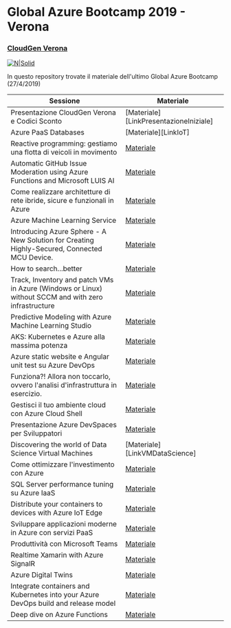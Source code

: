 # Global Azure Bootcamp 2019 - Verona
### [CloudGen Verona](http://cloudgen.it)

[![N|Solid](http://gab2019verona.azurewebsites.net/wp-content/uploads/2019/03/GAB-1.jpeg)](logo)

In questo repository trovate il materiale dell'ultimo Global Azure Bootcamp (27/4/2019)

| Sessione | Materiale |
| ------ | ------ |
| Presentazione CloudGen Verona e Codici Sconto | [Materiale][LinkPresentazioneIniziale] |
| Azure PaaS Databases | [Materiale][LinkIoT] |
| Reactive programming: gestiamo una flotta di veicoli in movimento | [Materiale][LinkReactiveProgramming] |
| Automatic GitHub Issue Moderation using Azure Functions and Microsoft LUIS AI | [Materiale][LinkGithub] |
| Come realizzare architetture di rete ibride, sicure e funzionali in Azure | [Materiale][LinkHybrid] |
| Azure Machine Learning Service | [Materiale][LinkAzureMLService] |
| Introducing Azure Sphere - A New Solution for Creating Highly-Secured, Connected MCU Device. | [Materiale][LinkAzureSphere] |
| How to search...better | [Materiale][LinkSearch] |
| Track, Inventory and patch VMs in Azure (Windows or Linux) without SCCM and with zero infrastructure | [Materiale][LinkNoSCCM] |
| Predictive Modeling with Azure Machine Learning Studio | [Materiale][LinkAzureMLStudio] |
| AKS: Kubernetes e Azure alla massima potenza | [Materiale][LinkAKS] |
| Azure static website e Angular unit test su Azure DevOps | [Materiale][LinkAngular] |
| Funziona?! Allora non toccarlo, ovvero l'analisi d'infrastruttura in esercizio. | [Materiale][LinkNonToccarlo] |
| Gestisci il tuo ambiente cloud con Azure Cloud Shell | [Materiale][LinkShell] |
| Presentazione Azure DevSpaces per Sviluppatori | [Materiale][LinkDevSpaces]  |
| Discovering the world of Data Science Virtual Machines | [Materiale][LinkVMDataScience] |
| Come ottimizzare l'investimento con Azure | [Materiale][LinkCostOptimization] |
| SQL Server performance tuning su Azure IaaS | [Materiale][LinkSqlPerformance] |
| Distribute your containers to devices with Azure IoT Edge | [Materiale][LinkIoTEdge] |
| Sviluppare applicazioni moderne in Azure con servizi PaaS | [Materiale][LinkPaas] |
| Produttività con Microsoft Teams | [Materiale][LinkTeams] |
| Realtime Xamarin with Azure SignalR | [Materiale][LinkSignalR] |
| Azure Digital Twins | [Materiale][LinkTwins] |
| Integrate containers and Kubernetes into your Azure DevOps build and release model | [Materiale][LinkKubernetesDevOps] |
| Deep dive on Azure Functions | [Materiale][LinkAzureFunctionDeepDive] |

   [LinkAzurePaaSDatabases]: <https://github.com/cloudgenverona/GAB2019/tree/master/AzurePaaSDatabases>
   [LinkReactiveProgramming]: <https://github.com/cloudgenverona/GAB2019/tree/master/LinkReactiveProgramming>
   [LinkGithub]: <https://github.com/cloudgenverona/GAB2019/tree/master/Github>
   [LinkHybrid]: <https://github.com/cloudgenverona/GAB2019/tree/master/Hybrid>
   [LinkAzureMLService]: <https://github.com/cloudgenverona/GAB2019/tree/master/AzureMLService>
   [LinkAzureSphere]: <https://github.com/cloudgenverona/GAB2019/tree/master/AzureSphere>
   [LinkSearch]: <https://github.com/cloudgenverona/GAB2019/tree/master/Search>
   [LinkNoSCCM]: <https://github.com/cloudgenverona/GAB2019/tree/master/NoSCCM>
   [LinkAzureMLStudio]: <https://github.com/cloudgenverona/GAB2019/tree/master/AzureMLStudio>
   [LinkAKS]: <https://github.com/cloudgenverona/GAB2019/tree/master/AKS>
   [LinkAngular]: <https://github.com/cloudgenverona/GAB2019/tree/master/Angular>
   [LinkNonToccarlo]: <https://github.com/cloudgenverona/GAB2019/tree/master/NonToccarlo>
   [LinkShell]: <https://github.com/cloudgenverona/GAB2019/tree/master/Shell>
   [LinkDevSpaces]: <https://github.com/cloudgenverona/GAB2019/tree/master/DevSpaces>
   [LinkCostOptimization]: <https://github.com/cloudgenverona/GAB2019/tree/master/CostOptimization>
   [LinkSqlPerformance]: <https://github.com/cloudgenverona/GAB2019/tree/master/SqlPerformance>
   [LinkIoTEdge]: <https://github.com/cloudgenverona/GAB2019/tree/master/IoTEdge>
   [LinkPaas]: <https://github.com/cloudgenverona/GAB2019/tree/master/Paas>
   [LinkTeams]: <https://github.com/cloudgenverona/GAB2019/tree/master/Teams>
   [LinkSignalR]: <https://github.com/cloudgenverona/GAB2019/tree/master/SignalR>
   [LinkTwins]: <https://github.com/cloudgenverona/GAB2019/tree/master/Twins>
   [LinkKubernetesDevOps]: <https://github.com/cloudgenverona/GAB2019/tree/master/KubernetesDevOps>
   [LinkAzureFunctionDeepDive]: <https://github.com/cloudgenverona/GAB2019/tree/master/LinkAzureFunctionDeepDive>